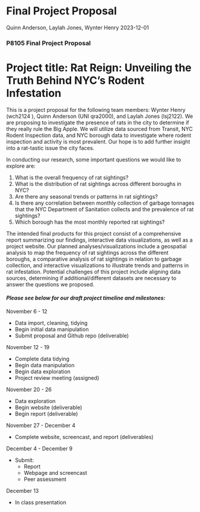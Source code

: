 Final Project Proposal
================
Quinn Anderson, Laylah Jones, Wynter Henry
2023-12-01

### P8105 Final Project Proposal

# Project title: Rat Reign: Unveiling the Truth Behind NYC’s Rodent Infestation

This is a project proposal for the following team members: Wynter Henry
(wch2124 ), Quinn Anderson (UNI qra2000), and Laylah Jones (lsj2122). We
are proposing to investigate the presence of rats in the city to
determine if they really rule the Big Apple. We will utilize data
sourced from Transit, NYC Rodent Inspection data, and NYC borough data
to investigate where rodent inspection and activity is most prevalent.
Our hope is to add further insight into a rat-tastic issue the city
faces.

In conducting our research, some important questions we would like to
explore are:

1.  What is the overall frequency of rat sightings?
2.  What is the distribution of rat sightings across different boroughs
    in NYC?
3.  Are there any seasonal trends or patterns in rat sightings?
4.  Is there any correlation between monthly collection of garbage
    tonnages that the NYC Department of Sanitation collects and the
    prevalence of rat sightings?
5.  Which borough has the most monthly reported rat sightings?

The intended final products for this project consist of a comprehensive
report summarizing our findings, interactive data visualizations, as
well as a project website. Our planned analyses/visualizations include a
geospatial analysis to map the frequency of rat sightings across the
different boroughs, a comparative analysis of rat sightings in relation
to garbage collection, and interactive visualizations to illustrate
trends and patterns in rat infestation. Potential challenges of this
project include aligning data sources, determining if
additional/different datasets are necessary to answer the questions we
proposed.

#### *Please see below for our draft project timeline and milestones:*

November 6 - 12

- Data import, cleaning, tidying
- Begin initial data manipulation
- Submit proposal and Github repo (deliverable)

November 12 - 19

- Complete data tidying
- Begin data manipulation
- Begin data exploration
- Project review meeting (assigned)

November 20 - 26

- Data exploration
- Begin website (deliverable)
- Begin report (deliverable)

November 27 - December 4

- Complete website, screencast, and report (deliverables)

December 4 - December 9

- Submit:
  - Report
  - Webpage and screencast
  - Peer assessment

December 13

- In class presentation
